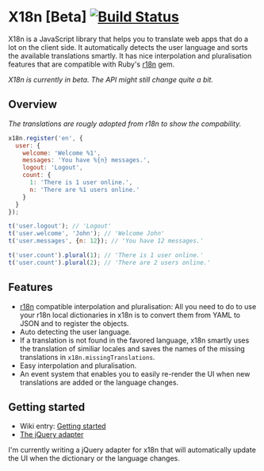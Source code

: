 # X18n **[Beta]** [![Build Status](https://travis-ci.org/js-coder/x18n.png)](https://travis-ci.org/js-coder/x18n)

X18n is a JavaScript library that helps you to translate web apps that do a lot on the client side. It automatically detects the user language and sorts the available translations smartly. It has nice interpolation and pluralisation features that are compatible with Ruby's [r18n](https://github.com/ai/r18n) gem.

*X18n is currently in beta. The API might still change quite a bit.*

## Overview

*The translations are rougly adopted from r18n to show the compability.*

```js
x18n.register('en', {
  user: {
    welcome: 'Welcome %1',
    messages: 'You have %{n} messages.',
    logout: 'Logout',
    count: {
      1: 'There is 1 user online.',
      n: 'There are %1 users online.'
    }
  }
});

t('user.logout'); // 'Logout'
t('user.welcome', 'John'); // 'Welcome John'
t('user.messages', {n: 12}); // 'You have 12 messages.'

t('user.count').plural(1); // 'There is 1 user online.'
t('user.count').plural(2); // 'There are 2 users online.'
```

## Features

- [r18n](https://github.com/ai/r18n) compatible interpolation and pluralisation: All you need to do to use your r18n local dictionaries in x18n is to convert them from YAML to JSON and to register the objects.
- Auto detecting the user language.
- If a translation is not found in the favored language, x18n smartly uses the translation of similiar locales and saves the names of the missing translations in `x18n.missingTranslations`.
- Easy interpolation and pluralisation.
- An event system that enables you to easily re-render the UI when new translations are added or the language changes.

## Getting started

- Wiki entry: [Getting started](https://github.com/js-coder/x18n/wiki/Getting-started)
- [The jQuery adapter](https://github.com/js-coder/x18n/wiki/Writing-an-adapter)

I'm currently writing a jQuery adapter for x18n that will automatically update the UI when the dictionary or the language changes.